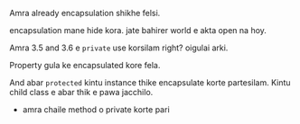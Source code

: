 Amra already encapsulation shikhe felsi.

encapsulation mane hide kora. jate bahirer world e akta open na hoy.

Amra 3.5 and 3.6 e `private` use korsilam right? oigulai arki.

Property gula ke encapsulated kore fela.

And abar `protected` kintu instance thike encapsulate korte partesilam. Kintu child class e abar thik e pawa jacchilo.

-  amra chaile method o private korte pari
